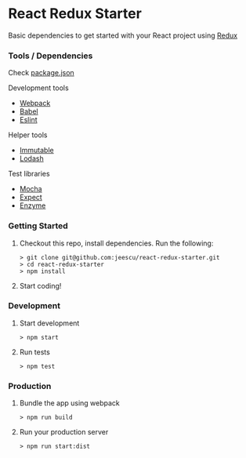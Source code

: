 # React Redux Starter

Basic dependencies to get started with your React project using [Redux](http://redux.js.org/)

### Tools / Dependencies

Check [package.json](https://github.com/jeescu/react-redux-starter/blob/master/package.json)

Development tools
* [Webpack](https://webpack.github.io/)
* [Babel](https://babeljs.io/)
* [Eslint](http://eslint.org/docs/user-guide/getting-started)

Helper tools
* [Immutable](https://github.com/facebook/immutable-js)
* [Lodash](https://github.com/lodash/lodash)

Test libraries
* [Mocha](https://mochajs.org/)
* [Expect](https://github.com/mjackson/expect)
* [Enzyme](https://github.com/airbnb/enzyme)


### Getting Started

1. Checkout this repo, install dependencies. Run the following:

	```
	> git clone git@github.com:jeescu/react-redux-starter.git
	> cd react-redux-starter
	> npm install
	```

2. Start coding!

### Development

1. Start development

	```
	> npm start
	```
2. Run tests

	```
	> npm test
	```

### Production

1. Bundle the app using webpack

	```
	> npm run build
	```

2. Run your production server

	```
	> npm run start:dist
	```